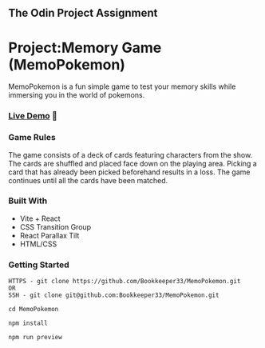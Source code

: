 ## The Odin Project Assignment

# Project:Memory Game (MemoPokemon)

MemoPokemon is a fun simple game to test your memory skills while immersing you in the world of pokemons.

### [Live Demo](https://memo-pokemon.vercel.app/) :ramen:

### Game Rules

The game consists of a deck of cards featuring characters from the show. The cards are shuffled and placed face down on the playing area. Picking a card that has already been picked beforehand results in a loss. The game continues until all the cards have been matched.

### Built With

-   Vite + React
-   CSS Transition Group
-   React Parallax Tilt
-   HTML/CSS

### Getting Started

```
HTTPS - git clone https://github.com/Bookkeeper33/MemoPokemon.git
OR
SSH - git clone git@github.com:Bookkeeper33/MemoPokemon.git

cd MemoPokemon

npm install

npm run preview
```
